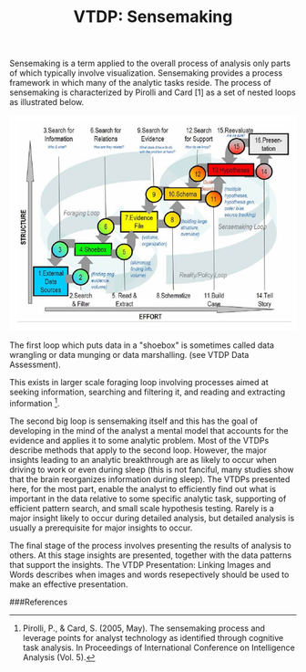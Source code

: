 ﻿---
layout: post
title: "VTDP: Sensemaking"
---

 
Sensemaking is a term applied to the overall process of analysis only parts of which typically involve visualization. Sensemaking provides a process framework in which many of the analytic tasks reside. The process of sensemaking is characterized by Pirolli and Card [1] as a set of nested loops as illustrated below. 

![Sensemaking process: Pirolli and Card](/images/pirolli_card.jpg)

The first loop which puts data in a "shoebox" is sometimes called data wrangling or data munging or data marshalling. (see VTDP Data Assessment). 

This exists in larger scale foraging loop involving processes aimed at seeking information, searching and filtering it, and reading and extracting information [^1]. 

The second big loop is sensemaking itself and this has the goal of developing in the mind of the analyst a mental model that accounts for the evidence and applies it to some analytic problem. Most of the VTDPs describe methods that apply to the second loop. However, the major insights leading to an analytic breakthrough are as likely to occur when driving to work or even during sleep (this is not fanciful, many studies show that the brain reorganizes information during sleep). The VTDPs presented here, for the most part, enable the analyst to efficiently find out what is important in the data relative to some specific analytic task, supporting of efficient pattern search, and small scale hypothesis testing. Rarely is a major insight likely to occur during detailed analysis, but detailed analysis is usually a prerequisite for major insights to occur.

The final stage of the process involves presenting the results of analysis to others. At this stage insights are presented, together with the data patterns that support the insights. The VTDP Presentation: Linking Images and Words describes when images and words resepectively should be used to make an effective presentation. 

###References 
[^1]:Pirolli, P., & Card, S. (2005, May). The sensemaking process and leverage points for analyst technology as identified through cognitive task analysis. In Proceedings of International Conference on Intelligence Analysis (Vol. 5).
